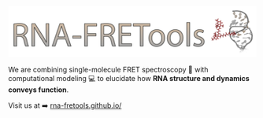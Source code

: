 ![](../images/rna-fretools_banner.png)

We are combining single-molecule FRET spectroscopy :microscope: with computational modeling :computer: to elucidate how **RNA structure and dynamics conveys function**.

Visit us at :arrow_right: [rna-fretools.github.io/](https://rna-fretools.github.io/)


